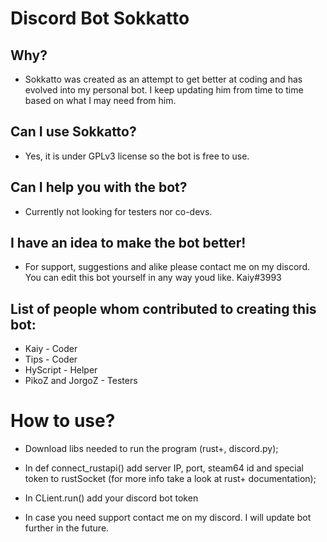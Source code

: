 # Discord Bot Sokkatto
## Why?
- Sokkatto was created as an attempt to get better at coding and has evolved into my personal bot. I keep updating him from time to time based on what I may need from him.

## Can I use Sokkatto?
- Yes, it is under GPLv3 license so the bot is free to use. 
## Can I help you with the bot?
- Currently not looking for testers nor co-devs. 
## I have an idea to make the bot better!
- For support, suggestions and alike please contact me on my discord. You can edit this bot yourself in any way youd like. Kaiy#3993
## List of people whom contributed to creating this bot:
- Kaiy - Coder
- Tips - Coder
- HyScript - Helper
- PikoZ and JorgoZ - Testers

# How to use?
- Download libs needed to run the program (rust+, discord.py);
- In def connect_rustapi() add server IP, port, steam64 id and special token to rustSocket (for more info take a look at rust+ documentation);
- In CLient.run() add your discord bot token

- In case you need support contact me on my discord. I will update bot further in the future.
